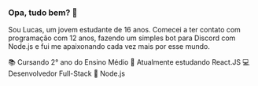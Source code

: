 ### Opa, tudo bem? 👋
Sou Lucas, um jovem estudante de 16 anos. Comecei a ter contato com programação com 12 anos, fazendo um simples bot para Discord com Node.js e fui me apaixonando cada vez mais por esse mundo.

📚 Cursando 2° ano do Ensino Médio
🌱 Atualmente estudando React.JS
💻 Desenvolvedor Full-Stack
🤍 Node.js
